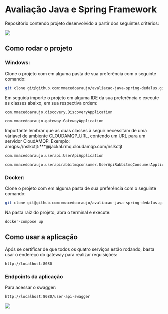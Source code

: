 # Avaliação Java e Spring Framework

Repositório contendo projeto desenvolvido a partir dos seguintes critérios:

![](https://user-images.githubusercontent.com/103322548/230923864-ce241d49-ea47-44b2-9f2d-b63591408b57.png)

## Como rodar o projeto

### Windows:

Clone o projeto com em alguma pasta de sua preferência com o seguinte comando:

```sh
git clone git@github.com:mmacedoaraujo/avaliacao-java-spring-dedalus.git
```

Em seguida importe o projeto em alguma IDE da sua preferência e execute as classes abaixo, em sua respectiva ordem:

```sh
com.mmacedoaraujo.discovery.DiscoveryApplication

com.mmacedoaraujo.gateway.GatewayApplication
```

Importante lembrar que as duas classes à seguir necessitam de uma váriavel de ambiente CLOUDAMQP_URL, contendo um URL para um servidor CloudAMQP. Exemplo: amqps://nslkctjt:***@jackal.rmq.cloudamqp.com/nslkctjt

```sh
com.mmacedoaraujo.userapi.UserApiApplication

com.mmacedoaraujo.userapirabbitmqconsumer.UserApiRabbitmqConsumerApplication
```

### Docker:

Clone o projeto com em alguma pasta de sua preferência com o seguinte comando:

```sh
git clone git@github.com:mmacedoaraujo/avaliacao-java-spring-dedalus.git
```

Na pasta raiz do projeto, abra o terminal e execute:

```sh
docker-compose up
```

## Como usar a aplicação

Após se certificar de que todos os quatro serviços estão rodando, basta usar o endereço do gateway para realizar requisições:

```sh
http://localhost:8080
```

### Endpoints da aplicação

Para acessar o swagger:

```sh
http://localhost:8080/user-api-swagger
```

![](https://user-images.githubusercontent.com/103322548/230923062-20423445-75f5-4029-b4ca-b7fd0192e54a.png)
